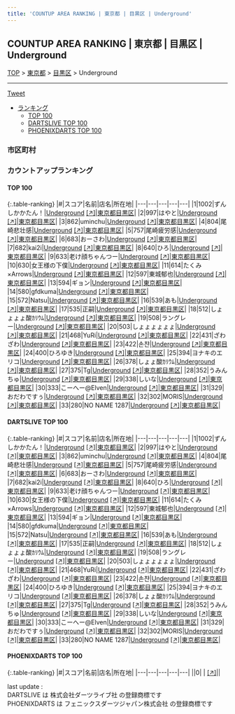 ```yaml
---
title: 'COUNTUP AREA RANKING | 東京都 | 目黒区 | Underground'
---
```

## COUNTUP AREA RANKING | 東京都 | 目黒区 | Underground

[TOP](/darts/rank/) > [東京都](/darts/rank/東京都/) > [目黒区](/darts/rank/東京都/目黒区/) > Underground

___

<a href="https://twitter.com/share?ref_src=twsrc%5Etfw" data-text="COUNTUP AREA RANKING | 東京都目黒区Underground" class="twitter-share-button" data-hashtags="DARTSLIVE,PHOENIXDARTS,darts,ダーツ" data-show-count="false">Tweet</a>

* [ランキング](#カウントアップランキング)
    * [TOP 100](#top-100)
    * [DARTSLIVE TOP 100](#dartslive-top-100)
    * [PHOENIXDARTS TOP 100](#phoenixdarts-top-100)

### 市区町村

<ul>

</ul>

### カウントアップランキング

#### TOP 100



{:.table-ranking}
|#|スコア|名前|店名|所在地|
|---|---|---|---|---|
|1|1002|<span class="rank-name-dl">ずんしかかたん！</span>|<a href="/darts/rank/shops/246db4dc7a55707df454cb89828a1cfe.html">Underground</a> <a href="https://search.dartslive.com/jp/shop/246db4dc7a55707df454cb89828a1cfe">[↗]</a>|<a href="/darts/rank/東京都/目黒区">東京都目黒区</a>|
|2|997|<span class="rank-name-dl">はやと</span>|<a href="/darts/rank/shops/246db4dc7a55707df454cb89828a1cfe.html">Underground</a> <a href="https://search.dartslive.com/jp/shop/246db4dc7a55707df454cb89828a1cfe">[↗]</a>|<a href="/darts/rank/東京都/目黒区">東京都目黒区</a>|
|3|862|<span class="rank-name-dl">uminchu</span>|<a href="/darts/rank/shops/246db4dc7a55707df454cb89828a1cfe.html">Underground</a> <a href="https://search.dartslive.com/jp/shop/246db4dc7a55707df454cb89828a1cfe">[↗]</a>|<a href="/darts/rank/東京都/目黒区">東京都目黒区</a>|
|4|804|<span class="rank-name-dl">尾崎悲壮感</span>|<a href="/darts/rank/shops/246db4dc7a55707df454cb89828a1cfe.html">Underground</a> <a href="https://search.dartslive.com/jp/shop/246db4dc7a55707df454cb89828a1cfe">[↗]</a>|<a href="/darts/rank/東京都/目黒区">東京都目黒区</a>|
|5|757|<span class="rank-name-dl">尾崎疲労感</span>|<a href="/darts/rank/shops/246db4dc7a55707df454cb89828a1cfe.html">Underground</a> <a href="https://search.dartslive.com/jp/shop/246db4dc7a55707df454cb89828a1cfe">[↗]</a>|<a href="/darts/rank/東京都/目黒区">東京都目黒区</a>|
|6|683|<span class="rank-name-dl">おーさわ</span>|<a href="/darts/rank/shops/246db4dc7a55707df454cb89828a1cfe.html">Underground</a> <a href="https://search.dartslive.com/jp/shop/246db4dc7a55707df454cb89828a1cfe">[↗]</a>|<a href="/darts/rank/東京都/目黒区">東京都目黒区</a>|
|7|682|<span class="rank-name-dl">kai2i</span>|<a href="/darts/rank/shops/246db4dc7a55707df454cb89828a1cfe.html">Underground</a> <a href="https://search.dartslive.com/jp/shop/246db4dc7a55707df454cb89828a1cfe">[↗]</a>|<a href="/darts/rank/東京都/目黒区">東京都目黒区</a>|
|8|640|<span class="rank-name-dl">ひろ</span>|<a href="/darts/rank/shops/246db4dc7a55707df454cb89828a1cfe.html">Underground</a> <a href="https://search.dartslive.com/jp/shop/246db4dc7a55707df454cb89828a1cfe">[↗]</a>|<a href="/darts/rank/東京都/目黒区">東京都目黒区</a>|
|9|633|<span class="rank-name-dl">老け顔ちゃんつー</span>|<a href="/darts/rank/shops/246db4dc7a55707df454cb89828a1cfe.html">Underground</a> <a href="https://search.dartslive.com/jp/shop/246db4dc7a55707df454cb89828a1cfe">[↗]</a>|<a href="/darts/rank/東京都/目黒区">東京都目黒区</a>|
|10|630|<span class="rank-name-dl">女王様の下僕</span>|<a href="/darts/rank/shops/246db4dc7a55707df454cb89828a1cfe.html">Underground</a> <a href="https://search.dartslive.com/jp/shop/246db4dc7a55707df454cb89828a1cfe">[↗]</a>|<a href="/darts/rank/東京都/目黒区">東京都目黒区</a>|
|11|614|<span class="rank-name-dl">たくみ×Arrows</span>|<a href="/darts/rank/shops/246db4dc7a55707df454cb89828a1cfe.html">Underground</a> <a href="https://search.dartslive.com/jp/shop/246db4dc7a55707df454cb89828a1cfe">[↗]</a>|<a href="/darts/rank/東京都/目黒区">東京都目黒区</a>|
|12|597|<span class="rank-name-dl">東城郁也</span>|<a href="/darts/rank/shops/246db4dc7a55707df454cb89828a1cfe.html">Underground</a> <a href="https://search.dartslive.com/jp/shop/246db4dc7a55707df454cb89828a1cfe">[↗]</a>|<a href="/darts/rank/東京都/目黒区">東京都目黒区</a>|
|13|594|<span class="rank-name-dl">ギョン</span>|<a href="/darts/rank/shops/246db4dc7a55707df454cb89828a1cfe.html">Underground</a> <a href="https://search.dartslive.com/jp/shop/246db4dc7a55707df454cb89828a1cfe">[↗]</a>|<a href="/darts/rank/東京都/目黒区">東京都目黒区</a>|
|14|580|<span class="rank-name-dl">gfdkuma</span>|<a href="/darts/rank/shops/246db4dc7a55707df454cb89828a1cfe.html">Underground</a> <a href="https://search.dartslive.com/jp/shop/246db4dc7a55707df454cb89828a1cfe">[↗]</a>|<a href="/darts/rank/東京都/目黒区">東京都目黒区</a>|
|15|572|<span class="rank-name-dl">Natsu</span>|<a href="/darts/rank/shops/246db4dc7a55707df454cb89828a1cfe.html">Underground</a> <a href="https://search.dartslive.com/jp/shop/246db4dc7a55707df454cb89828a1cfe">[↗]</a>|<a href="/darts/rank/東京都/目黒区">東京都目黒区</a>|
|16|539|<span class="rank-name-dl">あも</span>|<a href="/darts/rank/shops/246db4dc7a55707df454cb89828a1cfe.html">Underground</a> <a href="https://search.dartslive.com/jp/shop/246db4dc7a55707df454cb89828a1cfe">[↗]</a>|<a href="/darts/rank/東京都/目黒区">東京都目黒区</a>|
|17|535|<span class="rank-name-dl">正嗣</span>|<a href="/darts/rank/shops/246db4dc7a55707df454cb89828a1cfe.html">Underground</a> <a href="https://search.dartslive.com/jp/shop/246db4dc7a55707df454cb89828a1cfe">[↗]</a>|<a href="/darts/rank/東京都/目黒区">東京都目黒区</a>|
|18|512|<span class="rank-name-dl">しょょょょ酸ｶﾘｳﾑ</span>|<a href="/darts/rank/shops/246db4dc7a55707df454cb89828a1cfe.html">Underground</a> <a href="https://search.dartslive.com/jp/shop/246db4dc7a55707df454cb89828a1cfe">[↗]</a>|<a href="/darts/rank/東京都/目黒区">東京都目黒区</a>|
|19|508|<span class="rank-name-dl">ラングレー</span>|<a href="/darts/rank/shops/246db4dc7a55707df454cb89828a1cfe.html">Underground</a> <a href="https://search.dartslive.com/jp/shop/246db4dc7a55707df454cb89828a1cfe">[↗]</a>|<a href="/darts/rank/東京都/目黒区">東京都目黒区</a>|
|20|503|<span class="rank-name-dl">しょょょょょょ</span>|<a href="/darts/rank/shops/246db4dc7a55707df454cb89828a1cfe.html">Underground</a> <a href="https://search.dartslive.com/jp/shop/246db4dc7a55707df454cb89828a1cfe">[↗]</a>|<a href="/darts/rank/東京都/目黒区">東京都目黒区</a>|
|21|468|<span class="rank-name-dl">YuRi</span>|<a href="/darts/rank/shops/246db4dc7a55707df454cb89828a1cfe.html">Underground</a> <a href="https://search.dartslive.com/jp/shop/246db4dc7a55707df454cb89828a1cfe">[↗]</a>|<a href="/darts/rank/東京都/目黒区">東京都目黒区</a>|
|22|431|<span class="rank-name-dl">ざわざわ</span>|<a href="/darts/rank/shops/246db4dc7a55707df454cb89828a1cfe.html">Underground</a> <a href="https://search.dartslive.com/jp/shop/246db4dc7a55707df454cb89828a1cfe">[↗]</a>|<a href="/darts/rank/東京都/目黒区">東京都目黒区</a>|
|23|422|<span class="rank-name-dl">손챤</span>|<a href="/darts/rank/shops/246db4dc7a55707df454cb89828a1cfe.html">Underground</a> <a href="https://search.dartslive.com/jp/shop/246db4dc7a55707df454cb89828a1cfe">[↗]</a>|<a href="/darts/rank/東京都/目黒区">東京都目黒区</a>|
|24|400|<span class="rank-name-dl">ひろゆき</span>|<a href="/darts/rank/shops/246db4dc7a55707df454cb89828a1cfe.html">Underground</a> <a href="https://search.dartslive.com/jp/shop/246db4dc7a55707df454cb89828a1cfe">[↗]</a>|<a href="/darts/rank/東京都/目黒区">東京都目黒区</a>|
|25|394|<span class="rank-name-dl">ヨナキのエリコ</span>|<a href="/darts/rank/shops/246db4dc7a55707df454cb89828a1cfe.html">Underground</a> <a href="https://search.dartslive.com/jp/shop/246db4dc7a55707df454cb89828a1cfe">[↗]</a>|<a href="/darts/rank/東京都/目黒区">東京都目黒区</a>|
|26|378|<span class="rank-name-dl">しょょ酸ｶﾘｳﾑ</span>|<a href="/darts/rank/shops/246db4dc7a55707df454cb89828a1cfe.html">Underground</a> <a href="https://search.dartslive.com/jp/shop/246db4dc7a55707df454cb89828a1cfe">[↗]</a>|<a href="/darts/rank/東京都/目黒区">東京都目黒区</a>|
|27|375|<span class="rank-name-dl">Tg</span>|<a href="/darts/rank/shops/246db4dc7a55707df454cb89828a1cfe.html">Underground</a> <a href="https://search.dartslive.com/jp/shop/246db4dc7a55707df454cb89828a1cfe">[↗]</a>|<a href="/darts/rank/東京都/目黒区">東京都目黒区</a>|
|28|352|<span class="rank-name-dl">うみんちゅ</span>|<a href="/darts/rank/shops/246db4dc7a55707df454cb89828a1cfe.html">Underground</a> <a href="https://search.dartslive.com/jp/shop/246db4dc7a55707df454cb89828a1cfe">[↗]</a>|<a href="/darts/rank/東京都/目黒区">東京都目黒区</a>|
|29|338|<span class="rank-name-dl">しいな</span>|<a href="/darts/rank/shops/246db4dc7a55707df454cb89828a1cfe.html">Underground</a> <a href="https://search.dartslive.com/jp/shop/246db4dc7a55707df454cb89828a1cfe">[↗]</a>|<a href="/darts/rank/東京都/目黒区">東京都目黒区</a>|
|30|333|<span class="rank-name-dl">こーへー@Elven</span>|<a href="/darts/rank/shops/246db4dc7a55707df454cb89828a1cfe.html">Underground</a> <a href="https://search.dartslive.com/jp/shop/246db4dc7a55707df454cb89828a1cfe">[↗]</a>|<a href="/darts/rank/東京都/目黒区">東京都目黒区</a>|
|31|329|<span class="rank-name-dl">おだわですぅ</span>|<a href="/darts/rank/shops/246db4dc7a55707df454cb89828a1cfe.html">Underground</a> <a href="https://search.dartslive.com/jp/shop/246db4dc7a55707df454cb89828a1cfe">[↗]</a>|<a href="/darts/rank/東京都/目黒区">東京都目黒区</a>|
|32|302|<span class="rank-name-dl">MORIS</span>|<a href="/darts/rank/shops/246db4dc7a55707df454cb89828a1cfe.html">Underground</a> <a href="https://search.dartslive.com/jp/shop/246db4dc7a55707df454cb89828a1cfe">[↗]</a>|<a href="/darts/rank/東京都/目黒区">東京都目黒区</a>|
|33|280|<span class="rank-name-dl">NO NAME 1287</span>|<a href="/darts/rank/shops/246db4dc7a55707df454cb89828a1cfe.html">Underground</a> <a href="https://search.dartslive.com/jp/shop/246db4dc7a55707df454cb89828a1cfe">[↗]</a>|<a href="/darts/rank/東京都/目黒区">東京都目黒区</a>|


#### DARTSLIVE TOP 100



{:.table-ranking}
|#|スコア|名前|店名|所在地|
|---|---|---|---|---|
|1|1002|<span class="rank-name-dl">ずんしかかたん！</span>|<a href="/darts/rank/shops/246db4dc7a55707df454cb89828a1cfe.html">Underground</a> <a href="https://search.dartslive.com/jp/shop/246db4dc7a55707df454cb89828a1cfe">[↗]</a>|<a href="/darts/rank/東京都/目黒区">東京都目黒区</a>|
|2|997|<span class="rank-name-dl">はやと</span>|<a href="/darts/rank/shops/246db4dc7a55707df454cb89828a1cfe.html">Underground</a> <a href="https://search.dartslive.com/jp/shop/246db4dc7a55707df454cb89828a1cfe">[↗]</a>|<a href="/darts/rank/東京都/目黒区">東京都目黒区</a>|
|3|862|<span class="rank-name-dl">uminchu</span>|<a href="/darts/rank/shops/246db4dc7a55707df454cb89828a1cfe.html">Underground</a> <a href="https://search.dartslive.com/jp/shop/246db4dc7a55707df454cb89828a1cfe">[↗]</a>|<a href="/darts/rank/東京都/目黒区">東京都目黒区</a>|
|4|804|<span class="rank-name-dl">尾崎悲壮感</span>|<a href="/darts/rank/shops/246db4dc7a55707df454cb89828a1cfe.html">Underground</a> <a href="https://search.dartslive.com/jp/shop/246db4dc7a55707df454cb89828a1cfe">[↗]</a>|<a href="/darts/rank/東京都/目黒区">東京都目黒区</a>|
|5|757|<span class="rank-name-dl">尾崎疲労感</span>|<a href="/darts/rank/shops/246db4dc7a55707df454cb89828a1cfe.html">Underground</a> <a href="https://search.dartslive.com/jp/shop/246db4dc7a55707df454cb89828a1cfe">[↗]</a>|<a href="/darts/rank/東京都/目黒区">東京都目黒区</a>|
|6|683|<span class="rank-name-dl">おーさわ</span>|<a href="/darts/rank/shops/246db4dc7a55707df454cb89828a1cfe.html">Underground</a> <a href="https://search.dartslive.com/jp/shop/246db4dc7a55707df454cb89828a1cfe">[↗]</a>|<a href="/darts/rank/東京都/目黒区">東京都目黒区</a>|
|7|682|<span class="rank-name-dl">kai2i</span>|<a href="/darts/rank/shops/246db4dc7a55707df454cb89828a1cfe.html">Underground</a> <a href="https://search.dartslive.com/jp/shop/246db4dc7a55707df454cb89828a1cfe">[↗]</a>|<a href="/darts/rank/東京都/目黒区">東京都目黒区</a>|
|8|640|<span class="rank-name-dl">ひろ</span>|<a href="/darts/rank/shops/246db4dc7a55707df454cb89828a1cfe.html">Underground</a> <a href="https://search.dartslive.com/jp/shop/246db4dc7a55707df454cb89828a1cfe">[↗]</a>|<a href="/darts/rank/東京都/目黒区">東京都目黒区</a>|
|9|633|<span class="rank-name-dl">老け顔ちゃんつー</span>|<a href="/darts/rank/shops/246db4dc7a55707df454cb89828a1cfe.html">Underground</a> <a href="https://search.dartslive.com/jp/shop/246db4dc7a55707df454cb89828a1cfe">[↗]</a>|<a href="/darts/rank/東京都/目黒区">東京都目黒区</a>|
|10|630|<span class="rank-name-dl">女王様の下僕</span>|<a href="/darts/rank/shops/246db4dc7a55707df454cb89828a1cfe.html">Underground</a> <a href="https://search.dartslive.com/jp/shop/246db4dc7a55707df454cb89828a1cfe">[↗]</a>|<a href="/darts/rank/東京都/目黒区">東京都目黒区</a>|
|11|614|<span class="rank-name-dl">たくみ×Arrows</span>|<a href="/darts/rank/shops/246db4dc7a55707df454cb89828a1cfe.html">Underground</a> <a href="https://search.dartslive.com/jp/shop/246db4dc7a55707df454cb89828a1cfe">[↗]</a>|<a href="/darts/rank/東京都/目黒区">東京都目黒区</a>|
|12|597|<span class="rank-name-dl">東城郁也</span>|<a href="/darts/rank/shops/246db4dc7a55707df454cb89828a1cfe.html">Underground</a> <a href="https://search.dartslive.com/jp/shop/246db4dc7a55707df454cb89828a1cfe">[↗]</a>|<a href="/darts/rank/東京都/目黒区">東京都目黒区</a>|
|13|594|<span class="rank-name-dl">ギョン</span>|<a href="/darts/rank/shops/246db4dc7a55707df454cb89828a1cfe.html">Underground</a> <a href="https://search.dartslive.com/jp/shop/246db4dc7a55707df454cb89828a1cfe">[↗]</a>|<a href="/darts/rank/東京都/目黒区">東京都目黒区</a>|
|14|580|<span class="rank-name-dl">gfdkuma</span>|<a href="/darts/rank/shops/246db4dc7a55707df454cb89828a1cfe.html">Underground</a> <a href="https://search.dartslive.com/jp/shop/246db4dc7a55707df454cb89828a1cfe">[↗]</a>|<a href="/darts/rank/東京都/目黒区">東京都目黒区</a>|
|15|572|<span class="rank-name-dl">Natsu</span>|<a href="/darts/rank/shops/246db4dc7a55707df454cb89828a1cfe.html">Underground</a> <a href="https://search.dartslive.com/jp/shop/246db4dc7a55707df454cb89828a1cfe">[↗]</a>|<a href="/darts/rank/東京都/目黒区">東京都目黒区</a>|
|16|539|<span class="rank-name-dl">あも</span>|<a href="/darts/rank/shops/246db4dc7a55707df454cb89828a1cfe.html">Underground</a> <a href="https://search.dartslive.com/jp/shop/246db4dc7a55707df454cb89828a1cfe">[↗]</a>|<a href="/darts/rank/東京都/目黒区">東京都目黒区</a>|
|17|535|<span class="rank-name-dl">正嗣</span>|<a href="/darts/rank/shops/246db4dc7a55707df454cb89828a1cfe.html">Underground</a> <a href="https://search.dartslive.com/jp/shop/246db4dc7a55707df454cb89828a1cfe">[↗]</a>|<a href="/darts/rank/東京都/目黒区">東京都目黒区</a>|
|18|512|<span class="rank-name-dl">しょょょょ酸ｶﾘｳﾑ</span>|<a href="/darts/rank/shops/246db4dc7a55707df454cb89828a1cfe.html">Underground</a> <a href="https://search.dartslive.com/jp/shop/246db4dc7a55707df454cb89828a1cfe">[↗]</a>|<a href="/darts/rank/東京都/目黒区">東京都目黒区</a>|
|19|508|<span class="rank-name-dl">ラングレー</span>|<a href="/darts/rank/shops/246db4dc7a55707df454cb89828a1cfe.html">Underground</a> <a href="https://search.dartslive.com/jp/shop/246db4dc7a55707df454cb89828a1cfe">[↗]</a>|<a href="/darts/rank/東京都/目黒区">東京都目黒区</a>|
|20|503|<span class="rank-name-dl">しょょょょょょ</span>|<a href="/darts/rank/shops/246db4dc7a55707df454cb89828a1cfe.html">Underground</a> <a href="https://search.dartslive.com/jp/shop/246db4dc7a55707df454cb89828a1cfe">[↗]</a>|<a href="/darts/rank/東京都/目黒区">東京都目黒区</a>|
|21|468|<span class="rank-name-dl">YuRi</span>|<a href="/darts/rank/shops/246db4dc7a55707df454cb89828a1cfe.html">Underground</a> <a href="https://search.dartslive.com/jp/shop/246db4dc7a55707df454cb89828a1cfe">[↗]</a>|<a href="/darts/rank/東京都/目黒区">東京都目黒区</a>|
|22|431|<span class="rank-name-dl">ざわざわ</span>|<a href="/darts/rank/shops/246db4dc7a55707df454cb89828a1cfe.html">Underground</a> <a href="https://search.dartslive.com/jp/shop/246db4dc7a55707df454cb89828a1cfe">[↗]</a>|<a href="/darts/rank/東京都/目黒区">東京都目黒区</a>|
|23|422|<span class="rank-name-dl">손챤</span>|<a href="/darts/rank/shops/246db4dc7a55707df454cb89828a1cfe.html">Underground</a> <a href="https://search.dartslive.com/jp/shop/246db4dc7a55707df454cb89828a1cfe">[↗]</a>|<a href="/darts/rank/東京都/目黒区">東京都目黒区</a>|
|24|400|<span class="rank-name-dl">ひろゆき</span>|<a href="/darts/rank/shops/246db4dc7a55707df454cb89828a1cfe.html">Underground</a> <a href="https://search.dartslive.com/jp/shop/246db4dc7a55707df454cb89828a1cfe">[↗]</a>|<a href="/darts/rank/東京都/目黒区">東京都目黒区</a>|
|25|394|<span class="rank-name-dl">ヨナキのエリコ</span>|<a href="/darts/rank/shops/246db4dc7a55707df454cb89828a1cfe.html">Underground</a> <a href="https://search.dartslive.com/jp/shop/246db4dc7a55707df454cb89828a1cfe">[↗]</a>|<a href="/darts/rank/東京都/目黒区">東京都目黒区</a>|
|26|378|<span class="rank-name-dl">しょょ酸ｶﾘｳﾑ</span>|<a href="/darts/rank/shops/246db4dc7a55707df454cb89828a1cfe.html">Underground</a> <a href="https://search.dartslive.com/jp/shop/246db4dc7a55707df454cb89828a1cfe">[↗]</a>|<a href="/darts/rank/東京都/目黒区">東京都目黒区</a>|
|27|375|<span class="rank-name-dl">Tg</span>|<a href="/darts/rank/shops/246db4dc7a55707df454cb89828a1cfe.html">Underground</a> <a href="https://search.dartslive.com/jp/shop/246db4dc7a55707df454cb89828a1cfe">[↗]</a>|<a href="/darts/rank/東京都/目黒区">東京都目黒区</a>|
|28|352|<span class="rank-name-dl">うみんちゅ</span>|<a href="/darts/rank/shops/246db4dc7a55707df454cb89828a1cfe.html">Underground</a> <a href="https://search.dartslive.com/jp/shop/246db4dc7a55707df454cb89828a1cfe">[↗]</a>|<a href="/darts/rank/東京都/目黒区">東京都目黒区</a>|
|29|338|<span class="rank-name-dl">しいな</span>|<a href="/darts/rank/shops/246db4dc7a55707df454cb89828a1cfe.html">Underground</a> <a href="https://search.dartslive.com/jp/shop/246db4dc7a55707df454cb89828a1cfe">[↗]</a>|<a href="/darts/rank/東京都/目黒区">東京都目黒区</a>|
|30|333|<span class="rank-name-dl">こーへー@Elven</span>|<a href="/darts/rank/shops/246db4dc7a55707df454cb89828a1cfe.html">Underground</a> <a href="https://search.dartslive.com/jp/shop/246db4dc7a55707df454cb89828a1cfe">[↗]</a>|<a href="/darts/rank/東京都/目黒区">東京都目黒区</a>|
|31|329|<span class="rank-name-dl">おだわですぅ</span>|<a href="/darts/rank/shops/246db4dc7a55707df454cb89828a1cfe.html">Underground</a> <a href="https://search.dartslive.com/jp/shop/246db4dc7a55707df454cb89828a1cfe">[↗]</a>|<a href="/darts/rank/東京都/目黒区">東京都目黒区</a>|
|32|302|<span class="rank-name-dl">MORIS</span>|<a href="/darts/rank/shops/246db4dc7a55707df454cb89828a1cfe.html">Underground</a> <a href="https://search.dartslive.com/jp/shop/246db4dc7a55707df454cb89828a1cfe">[↗]</a>|<a href="/darts/rank/東京都/目黒区">東京都目黒区</a>|
|33|280|<span class="rank-name-dl">NO NAME 1287</span>|<a href="/darts/rank/shops/246db4dc7a55707df454cb89828a1cfe.html">Underground</a> <a href="https://search.dartslive.com/jp/shop/246db4dc7a55707df454cb89828a1cfe">[↗]</a>|<a href="/darts/rank/東京都/目黒区">東京都目黒区</a>|


#### PHOENIXDARTS TOP 100



{:.table-ranking}
|#|スコア|名前|店名|所在地|
|---|---|---|---|---|
||0|<span class="rank-name-dl"> </span>|<a href="/darts/rank/shops/.html"></a> <a href="">[↗]</a>|<a href="/darts/rank//"></a>|


<div class="footer border-top border-gray-light mt-5 pt-3 text-right text-gray">
    last update : <span style="font-weight: italic" id="foot_last_modified"></span><br />
    DARTSLIVE は 株式会社ダーツライブ社 の登録商標です<br />
    PHOENIXDARTS は フェニックスダーツジャパン株式会社 の登録商標です<br />
</div>

<script src="https://cdnjs.cloudflare.com/ajax/libs/jquery.tablesorter/2.31.3/js/jquery.tablesorter.min.js" integrity="sha512-qzgd5cYSZcosqpzpn7zF2ZId8f/8CHmFKZ8j7mU4OUXTNRd5g+ZHBPsgKEwoqxCtdQvExE5LprwwPAgoicguNg==" crossorigin="anonymous" referrerpolicy="no-referrer"></script>
<link rel="stylesheet" href="https://cdnjs.cloudflare.com/ajax/libs/jquery.tablesorter/2.31.3/css/theme.default.min.css" integrity="sha512-wghhOJkjQX0Lh3NSWvNKeZ0ZpNn+SPVXX1Qyc9OCaogADktxrBiBdKGDoqVUOyhStvMBmJQ8ZdMHiR3wuEq8+w==" crossorigin="anonymous" referrerpolicy="no-referrer" />
<script>
$(function() {
    $(".table-ranking").tablesorter({sortList:[[0, 0]]});
    $("#foot_last_modified").text(formatDate(new Date(document.lastModified), 'yyyy-MM-dd HH:mm:ss'));
});
</script>

<script async src="https://platform.twitter.com/widgets.js" charset="utf-8"></script>